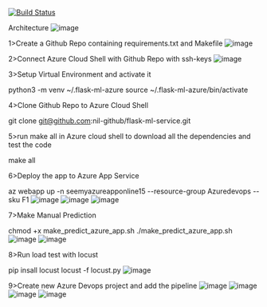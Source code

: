[![Build Status](https://dev.azure.com/odluser254899/flask-ml-service_dev/_apis/build/status%2Fnil-github.flask-ml-service_dev?branchName=main)](https://dev.azure.com/odluser254899/flask-ml-service_dev/_build/latest?definitionId=2&branchName=main)

Architecture
 ![image](https://github.com/nil-github/flask-ml-service_dev/assets/66524063/7dcf0a80-f63c-4234-a388-7b68181cdae9)

1>Create a Github Repo containing requirements.txt and Makefile
 ![image](https://github.com/nil-github/flask-ml-service_dev/assets/66524063/75f858fa-bd01-4da4-8ebd-155511a9e331)

2>Connect Azure Cloud Shell with Github Repo with ssh-keys 
 ![image](https://github.com/nil-github/flask-ml-service_dev/assets/66524063/8eada47a-2c54-4ac8-8664-bd871da2d1da)

3>Setup Virtual Environment and activate it

python3 -m venv ~/.flask-ml-azure
source ~/.flask-ml-azure/bin/activate

4>Clone Github Repo to Azure Cloud Shell

git clone git@github.com:nil-github/flask-ml-service.git

5>run make all in Azure cloud shell to download all the dependencies and test the code

make all

6>Deploy the app to Azure App Service

az webapp up -n seemyazureapponline15 --resource-group Azuredevops --sku F1
 ![image](https://github.com/nil-github/flask-ml-service_dev/assets/66524063/75ade380-801a-494f-9888-f162cb6f533c)
 ![image](https://github.com/nil-github/flask-ml-service_dev/assets/66524063/3910bd4b-a420-4b1e-b3c7-16af6f4dccf3)
 ![image](https://github.com/nil-github/flask-ml-service_dev/assets/66524063/31e9ff9b-51ea-44bb-8f5f-918ea4a5fbb8)

7>Make Manual Prediction

chmod +x make_predict_azure_app.sh
./make_predict_azure_app.sh
 ![image](https://github.com/nil-github/flask-ml-service_dev/assets/66524063/e1f87b4b-6863-4e52-963e-2a030740582c)
 ![image](https://github.com/nil-github/flask-ml-service_dev/assets/66524063/415896b9-3cb8-4543-bfc8-9853e3d570c9)

8>Run load test with locust

pip insall locust
locust -f locust.py
 ![image](https://github.com/nil-github/flask-ml-service_dev/assets/66524063/d475c797-2021-4577-a4bc-b40b8bcf0b29)

9>Create new Azure Devops project and add the pipeline
![image](https://github.com/nil-github/flask-ml-service_dev/assets/66524063/3c0b2601-57ac-4477-88f1-205056d7a28c)
![image](https://github.com/nil-github/flask-ml-service_dev/assets/66524063/f244a8ae-9fa7-477f-b8b9-222266461825)
![image](https://github.com/nil-github/flask-ml-service_dev/assets/66524063/aa7b60c4-b32d-47aa-ad41-a4f6e5b5fefe)
![image](https://github.com/nil-github/flask-ml-service_dev/assets/66524063/868f95bf-7b0a-4975-b2ca-217835314266)





 

 




 
 

 




 
 

